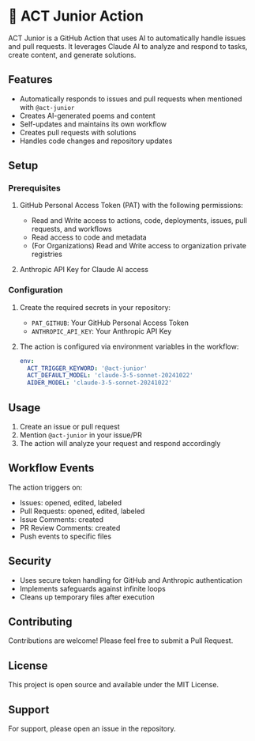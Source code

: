 # 🧒 ACT Junior Action

ACT Junior is a GitHub Action that uses AI to automatically handle issues and pull requests. It leverages Claude AI to analyze and respond to tasks, create content, and generate solutions.

## Features

- Automatically responds to issues and pull requests when mentioned with `@act-junior`
- Creates AI-generated poems and content
- Self-updates and maintains its own workflow
- Creates pull requests with solutions
- Handles code changes and repository updates

## Setup

### Prerequisites

1. GitHub Personal Access Token (PAT) with the following permissions:
   - Read and Write access to actions, code, deployments, issues, pull requests, and workflows
   - Read access to code and metadata
   - (For Organizations) Read and Write access to organization private registries

2. Anthropic API Key for Claude AI access

### Configuration

1. Create the required secrets in your repository:
   - `PAT_GITHUB`: Your GitHub Personal Access Token
   - `ANTHROPIC_API_KEY`: Your Anthropic API Key

2. The action is configured via environment variables in the workflow:
   ```yaml
   env:
     ACT_TRIGGER_KEYWORD: '@act-junior'
     ACT_DEFAULT_MODEL: 'claude-3-5-sonnet-20241022'
     AIDER_MODEL: 'claude-3-5-sonnet-20241022'
   ```

## Usage

1. Create an issue or pull request
2. Mention `@act-junior` in your issue/PR
3. The action will analyze your request and respond accordingly

## Workflow Events

The action triggers on:
- Issues: opened, edited, labeled
- Pull Requests: opened, edited, labeled
- Issue Comments: created
- PR Review Comments: created
- Push events to specific files

## Security

- Uses secure token handling for GitHub and Anthropic authentication
- Implements safeguards against infinite loops
- Cleans up temporary files after execution

## Contributing

Contributions are welcome! Please feel free to submit a Pull Request.

## License

This project is open source and available under the MIT License.

## Support

For support, please open an issue in the repository.
